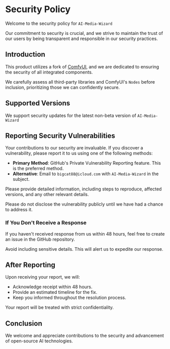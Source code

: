 # Security Policy

Welcome to the security policy for `AI-Media-Wizard`

Our commitment to security is crucial, and we strive to maintain the trust of our users by being transparent and responsible in our security practices.

## Introduction

This product utilizes a fork of [ComfyUI](https://github.com/cloud-media-flows/ComfyUI), and we are dedicated to ensuring the security of all integrated components.

We carefully assess all third-party libraries and ComfyUI's `Nodes` before inclusion, prioritizing those we can confidently secure.

## Supported Versions

We support security updates for the latest non-beta version of `AI-Media-Wizard`

## Reporting Security Vulnerabilities

Your contributions to our security are invaluable. If you discover a vulnerability, please report it to us using one of the following methods:

- **Primary Method**: GitHub's Private Vulnerability Reporting feature. This is the preferred method.
- **Alternative**: Email to `bigcat88@icloud.com` with `AI-Media-Wizard` in the subject.

Please provide detailed information, including steps to reproduce, affected versions, and any other relevant details.

Please do not disclose the vulnerability publicly until we have had a chance to address it.

### If You Don't Receive a Response

If you haven't received response from us within 48 hours, feel free to create an issue in the GitHub repository.

Avoid including sensitive details. This will alert us to expedite our response.

## After Reporting

Upon receiving your report, we will:
- Acknowledge receipt within 48 hours.
- Provide an estimated timeline for the fix.
- Keep you informed throughout the resolution process.

Your report will be treated with strict confidentiality.

## Conclusion

We welcome and appreciate contributions to the security and advancement of open-source AI technologies.
